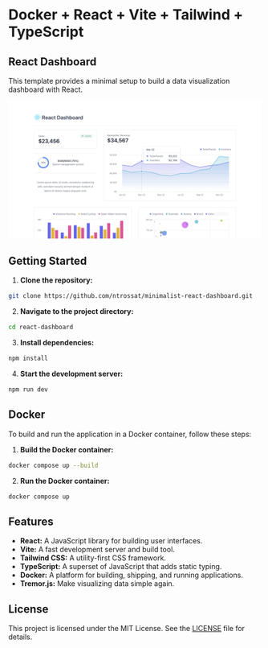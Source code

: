 # Docker + React + Vite + Tailwind + TypeScript

## React Dashboard
This template provides a minimal setup to build a data visualization dashboard with React.

![Dashboard](./public/dashboard.png)

## Getting Started

1. **Clone the repository:**

```bash
git clone https://github.com/ntrossat/minimalist-react-dashboard.git
```

2. **Navigate to the project directory:**

```bash
cd react-dashboard
```

3. **Install dependencies:**

```bash
npm install
```

4. **Start the development server:**

```bash
npm run dev
```

## Docker

To build and run the application in a Docker container, follow these steps:

1. **Build the Docker container:**

```bash
docker compose up --build
```

2. **Run the Docker container:**

```bash
docker compose up
```

## Features

- **React:** A JavaScript library for building user interfaces.
- **Vite:** A fast development server and build tool.
- **Tailwind CSS:** A utility-first CSS framework.
- **TypeScript:** A superset of JavaScript that adds static typing.
- **Docker:** A platform for building, shipping, and running applications.
- **Tremor.js:** Make visualizing data simple again.

## License

This project is licensed under the MIT License. See the [LICENSE](LICENSE) file for details.

